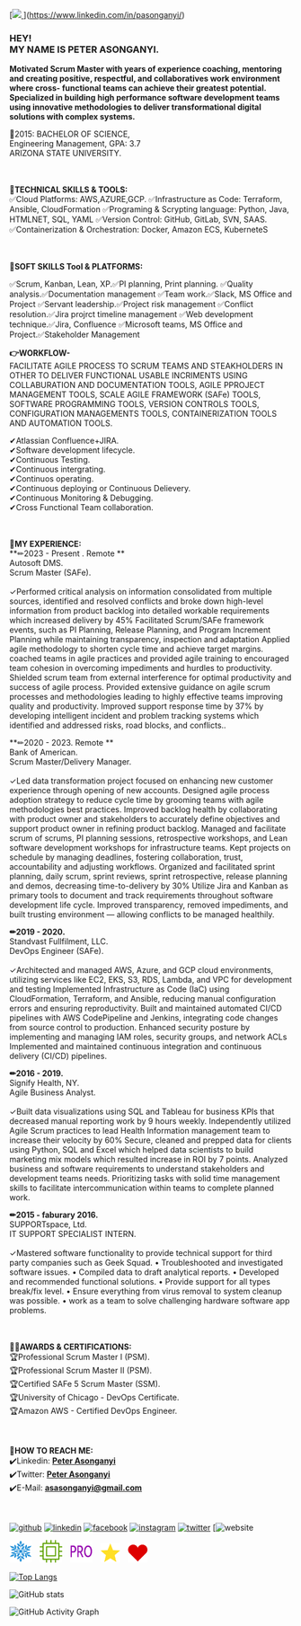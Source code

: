 [[![](https://i.pinimg.com/originals/ff/d8/ec/ffd8ec1b52077a620112a4f5870fb9a7.jpg)
](https://github.com/peter60626)](https://www.linkedin.com/in/pasonganyi/)
### HEY! <br> MY NAME IS PETER ASONGANYI.

**Motivated Scrum Master with years of experience coaching, mentoring and creating positive, respectful, and collaboratives work environment where cross- functional teams can achieve their greatest potential. Specialized in building high performance software development teams using innovative methodologies to deliver transformational digital solutions with complex systems.** <br>

  
📗2015: BACHELOR OF SCIENCE, <br>
  Engineering Management, GPA: 3.7 <br>
  ARIZONA STATE UNIVERSITY. <br>
  

**<br><br>🎡TECHNICAL SKILLS & TOOLS:** <br>
✅Cloud Platforms: AWS,AZURE,GCP.
✅Infrastructure as Code: Terraform, Ansible, CloudFormation
✅Programing & Scrypting language: Python, Java, HTMLNET, SQL, YAML
✅Version Control: GitHub, GitLab, SVN, SAAS.
✅Containerization & Orchestration: Docker, Amazon ECS, KuberneteS


**<br><br>🎡SOFT SKILLS Tool & PLATFORMS:** <br>

✅Scrum, Kanban, Lean, XP.✅PI planning, Print planning.
✅Quality analysis.✅Documentation management
✅Team work.✅Slack, MS Office and Project
✅Servant leadership.✅Project risk management
✅Conflict resolution.✅Jira projrct timeline management
✅Web development technique.✅Jira, Confluence
✅Microsoft teams, MS Office and Project.✅Stakeholder Management


**👉WORKFLOW-** <br>
FACILITATE AGILE PROCESS TO SCRUM TEAMS AND STEAKHOLDERS IN OTHER TO DELIVER FUNCTIONAL USABLE INCRIMENTS USING COLLABURATION AND DOCUMENTATION TOOLS, AGILE PPROJECT MANAGEMENT TOOLS, SCALE AGILE FRAMEWORK (SAFe) TOOLS, SOFTWARE PROGRAMMING TOOLS, VERSION CONTROLS TOOLS, CONFIGURATION MANAGEMENTS TOOLS, CONTAINERIZATION TOOLS AND AUTOMATION TOOLS. <br>

✔Atlassian Confluence+JIRA.<br>
✔Software development lifecycle.<br>
✔Continuous Testing.<br>
✔Continuous intergrating.<br>
✔Continuos operating.<br>
✔Continuous deploying or Continuous Delievery.<br>
✔Continuous Monitoring & Debugging.<br>
✔Cross Functional Team collaboration.<br>


**<br><br>🎡MY EXPERIENCE:**<br>
**✏2023 - Present . Remote ** <br> Autosoft DMS. <br> Scrum Master (SAFe). <br>
<br> ✓Performed critical analysis on information consolidated from multiple sources, identified and resolved conflicts and broke down high-level information from product backlog into detailed workable requirements which increased delivery by 45%
Facilitated Scrum/SAFe framework events, such as PI Planning, Release Planning, and Program Increment Planning while maintaining transparency, inspection and adaptation
Applied agile methodology to shorten cycle time and achieve target margins. coached teams in agile practices and provided agile training to encouraged team cohesion in overcoming impediments and hurdles to productivity.
Shielded scrum team from external interference for optimal productivity and success of agile process.
Provided extensive guidance on agile scrum processes and methodologies leading to highly effective teams improving quality and productivity. Improved support response time by 37% by developing intelligent incident and problem tracking systems which identified and addressed risks, road blocks, and conflicts..

**✏2020 - 2023. Remote ** <br> Bank of American. <br> Scrum Master/Delivery Manager. <br>
<br> ✓Led data transformation project focused on enhancing new customer experience through opening of new accounts. Designed agile process adoption strategy to reduce cycle time by grooming teams with agile methodologies best practices.
Improved backlog health by collaborating with product owner and stakeholders to accurately define objectives and support product owner in refining product backlog.
Managed and facilitate scrum of scrums, PI planning sessions, retrospective workshops, and Lean software development workshops for infrastructure teams.
Kept projects on schedule by managing deadlines, fostering collaboration, trust, accountability and adjusting workflows.
Organized and facilitated sprint planning, daily scrum, sprint reviews, sprint retrospective, release planning and demos, decreasing time-to-delivery by 30%
Utilize Jira and Kanban as primary tools to document and track requirements throughout software development life cycle.
Improved transparency, removed impediments, and built trusting environment — allowing conflicts to be managed healthily.

**✏2019 -  2020.** <br>Standvast Fullfilment, LLC.<br> DevOps Engineer (SAFe). <br>
<br> ✓Architected and managed AWS, Azure, and GCP cloud environments, utilizing services like EC2, EKS, S3, RDS, Lambda, and VPC for development and testing
Implemented Infrastructure as Code (IaC) using CloudFormation, Terraform, and Ansible, reducing
manual configuration errors and ensuring reproductivity.
Built and maintained automated CI/CD pipelines with AWS CodePipeline and Jenkins, integrating code changes from source control to production.
Enhanced security posture by implementing and managing IAM roles, security groups, and network ACLs
Implemented and maintained continuous integration and continuous delivery (CI/CD) pipelines.

**✏2016 - 2019.** <br> Signify Health, NY.<br>Agile Business Analyst.<br>
<br> ✓Built data visualizations using SQL and Tableau for business KPIs that decreased manual reporting work by 9 hours weekly.
Independently utilized Agile Scrum practices to lead Health Information management team to increase their velocity by 60%
Secure, cleaned and prepped data for clients using Python, SQL and Excel which helped data scientists to build marketing mix models which resulted increase in ROI by 7 points.
Analyzed business and software requirements to understand stakeholders and development teams needs.
Prioritizing tasks with solid time management skills to facilitate intercommunication within teams to complete planned work.


**✏2015 - faburary 2016.** <br>SUPPORTspace, Ltd.<br>IT SUPPORT SPECIALIST INTERN.<br>
<br> ✓Mastered software functionality to provide technical support for third party companies such as Geek Squad. • Troubleshooted and investigated software issues. • Compiled data to draft analytical reports. • Developed and recommended functional solutions. • Provide support for all types break/fix level. • Ensure everything from virus removal to system cleanup was possible. • work as a team to solve challenging hardware software app problems.



**<br><br>👨‍🎓AWARDS & CERTIFICATIONS:** <br>
🏆Professional Scrum Master I (PSM).<br>
🏆Professional Scrum Master II (PSM). <br>
🏆Certified SAFe 5 Scrum Master (SSM). <br>
🏆University of Chicago - DevOps Certificate. <br>
🏆Amazon AWS - Certified DevOps Engineer. <br>



**<br><br>🛑HOW TO REACH ME:**<br>
✔️Linkedin: **[Peter Asonganyi](https://www.linkedin.com/in/pasonganyi/)<br>**
✔️Twitter: **[Peter Asonganyi](https://twitter.com/pasonganyi)<br>**
✔️E-Mail: **asasonganyi@gmail.com<br>**



<br><br>[<img src='https://cdn.jsdelivr.net/npm/simple-icons@3.0.1/icons/github.svg' alt='github' height='40'>](https://github.com/peter60626)  [<img src='https://cdn.jsdelivr.net/npm/simple-icons@3.0.1/icons/linkedin.svg' alt='linkedin' height='40'>](https://www.linkedin.com/in/pasonganyi/)  [<img src='https://cdn.jsdelivr.net/npm/simple-icons@3.0.1/icons/facebook.svg' alt='facebook' height='40'>](https://www.facebook.com/facebook)  [<img src='https://cdn.jsdelivr.net/npm/simple-icons@3.0.1/icons/instagram.svg' alt='instagram' height='40'>](https://www.instagram.com/pasonganyi/)  [<img src='https://cdn.jsdelivr.net/npm/simple-icons@3.0.1/icons/twitter.svg' alt='twitter' height='40'>](https://twitter.com/pasonganyi)  [<img src='https://cdn.jsdelivr.net/npm/simple-icons@3.0.1/icons/icloud.svg' alt='website' height='40'> 

<a href='https://archiveprogram.github.com/'><img src='https://raw.githubusercontent.com/acervenky/animated-github-badges/master/assets/acbadge.gif' width='40' height='40'></a> <a href='https://docs.github.com/en/developers'><img src='https://raw.githubusercontent.com/acervenky/animated-github-badges/master/assets/devbadge.gif' width='40' height='40'></a> <a href='https://github.com/pricing'><img src='https://raw.githubusercontent.com/acervenky/animated-github-badges/master/assets/pro.gif' width='40' height='40'></a> <a href='https://stars.github.com/'><img src='https://raw.githubusercontent.com/acervenky/animated-github-badges/master/assets/starbadge.gif' width='35' height='35'></a> <a href='https://docs.github.com/en/github/supporting-the-open-source-community-with-github-sponsors'><img src='https://raw.githubusercontent.com/acervenky/animated-github-badges/master/assets/sponsorbadge.gif' width='35' height='35'></a> 

[![Top Langs](https://github-readme-stats.vercel.app/api/top-langs/?username=peter60626)](https://github.com/anuraghazra/github-readme-stats)

![GitHub stats](https://github-readme-stats.vercel.app/api?username=peter60626&show_icons=true&count_private=true)  

![GitHub Activity Graph](https://activity-graph.herokuapp.com/graph?username=peter60626)  


